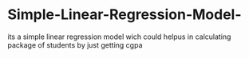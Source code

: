 # Simple-Linear-Regression-Model-
its a simple linear regression model wich could helpus in calculating package of students by just getting cgpa

